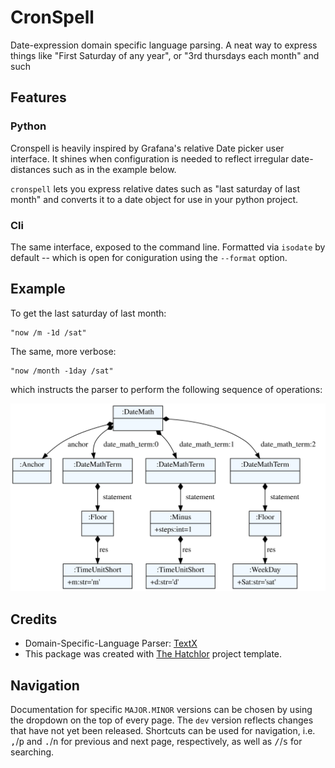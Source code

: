 # ​CronSpell

Date-expression domain specific language parsing. A neat way to express things like "First Saturday of any year", or "3rd thursdays each month" and such

## Features

### Python

Cronspell is heavily inspired by Grafana's relative Date picker user interface. It shines when configuration is needed to reflect irregular date-distances such as in the example below.

`cronspell` lets you express relative dates such as "last saturday of last month" and converts it to a date object for use in your python project.

### Cli

The same interface, exposed to the command line. Formatted via `isodate` by default -- which is
open for coniguration using the `--format` option.


## Example

To get the last saturday of last month:

```
"now /m -1d /sat"
```

The same, more verbose:
```
"now /month -1day /sat"
```

which instructs the parser to perform the following sequence of operations:

![](./assets/images/example.svg)


## Credits

* Domain-Specific-Language Parser: [TextX]
* This package was created with [The Hatchlor] project template.

[TextX]: https://textx.github.io/textX/
[The Hatchlor]: https://github.com/florianwilhelm/the-hatchlor


## Navigation

Documentation for specific `MAJOR.MINOR` versions can be chosen by using the dropdown on the top of every page.
The `dev` version reflects changes that have not yet been released. Shortcuts can be used for navigation, i.e.
<kbd>,</kbd>/<kbd>p</kbd> and <kbd>.</kbd>/<kbd>n</kbd> for previous and next page, respectively, as well as
<kbd>/</kbd>/<kbd>s</kbd> for searching.
